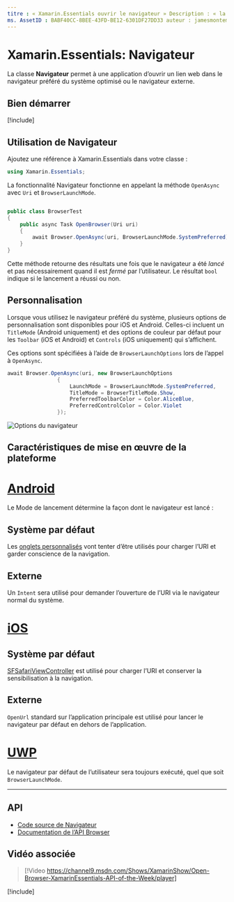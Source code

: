 ```yaml
---
titre : « Xamarin.Essentials ouvrir le navigateur » Description : « la classe browser dans Xamarin.Essentials permet à une application d’ouvrir un lien Web dans le navigateur préféré du système optimisé ou dans le navigateur externe. »
ms. AssetID : BABF40CC-8BEE-43FD-BE12-6301DF27DD33 auteur : jamesmontemagno ms. Author : Jamont ms. Date : 04/02/2019 ms. Custom : Video No-Loc : [ Xamarin.Forms , Xamarin.Essentials ]
---
```


# <a name="xamarinessentials-browser"></a>Xamarin.Essentials: Navigateur

La classe **Navigateur** permet à une application d’ouvrir un lien web dans le navigateur préféré du système optimisé ou le navigateur externe.

## <a name="get-started"></a>Bien démarrer

[!include[](~/essentials/includes/get-started.md)]

## <a name="using-browser"></a>Utilisation de Navigateur

Ajoutez une référence à Xamarin.Essentials dans votre classe :

```csharp
using Xamarin.Essentials;
```

La fonctionnalité Navigateur fonctionne en appelant la méthode `OpenAsync` avec `Uri` et `BrowserLaunchMode`.

```csharp

public class BrowserTest
{
    public async Task OpenBrowser(Uri uri)
    {
        await Browser.OpenAsync(uri, BrowserLaunchMode.SystemPreferred);
    }
}
```

Cette méthode retourne des résultats une fois que le navigateur a été _lancé_ et pas nécessairement quand il est _fermé_ par l’utilisateur.  Le résultat `bool` indique si le lancement a réussi ou non.

## <a name="customization"></a>Personnalisation

Lorsque vous utilisez le navigateur préféré du système, plusieurs options de personnalisation sont disponibles pour iOS et Android. Celles-ci incluent un `TitleMode` (Android uniquement) et des options de couleur par défaut pour les `Toolbar` (iOS et Android) et `Controls` (iOS uniquement) qui s’affichent.

Ces options sont spécifiées à l’aide de `BrowserLaunchOptions` lors de l’appel à `OpenAsync`.

```csharp
await Browser.OpenAsync(uri, new BrowserLaunchOptions
                {
                    LaunchMode = BrowserLaunchMode.SystemPreferred,
                    TitleMode = BrowserTitleMode.Show,
                    PreferredToolbarColor = Color.AliceBlue,
                    PreferredControlColor = Color.Violet
                });
```

![Options du navigateur](images/browser-options.png)

## <a name="platform-implementation-specifics"></a>Caractéristiques de mise en œuvre de la plateforme

# <a name="android"></a>[Android](#tab/android)

Le Mode de lancement détermine la façon dont le navigateur est lancé :

## <a name="system-preferred"></a>Système par défaut

Les [onglets personnalisés](https://developer.chrome.com/multidevice/android/customtabs) vont tenter d’être utilisés pour charger l’URI et garder conscience de la navigation.

## <a name="external"></a>Externe

Un `Intent` sera utilisé pour demander l’ouverture de l’URI via le navigateur normal du système.

# <a name="ios"></a>[iOS](#tab/ios)

## <a name="system-preferred"></a>Système par défaut

[SFSafariViewController](xref:SafariServices.SFSafariViewController) est utilisé pour charger l’URI et conserver la sensibilisation à la navigation.

## <a name="external"></a>Externe

`OpenUrl` standard sur l’application principale est utilisé pour lancer le navigateur par défaut en dehors de l’application.

# <a name="uwp"></a>[UWP](#tab/uwp)

Le navigateur par défaut de l’utilisateur sera toujours exécuté, quel que soit `BrowserLaunchMode`.

--------------

## <a name="api"></a>API

- [Code source de Navigateur](https://github.com/xamarin/Essentials/tree/master/Xamarin.Essentials/Browser)
- [Documentation de l’API Browser](xref:Xamarin.Essentials.Browser)

## <a name="related-video"></a>Vidéo associée

> [!Video https://channel9.msdn.com/Shows/XamarinShow/Open-Browser-XamarinEssentials-API-of-the-Week/player]

[!include[](~/essentials/includes/xamarin-show-essentials.md)]
